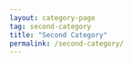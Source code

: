 ```yaml
---
layout: category-page
tag: second-category
title: "Second Category"
permalink: /second-category/
---
```

